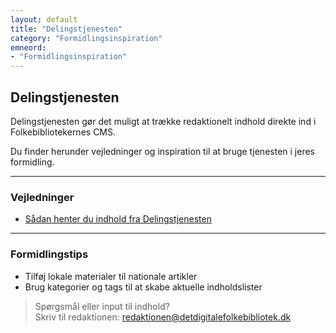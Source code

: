 ```yaml
---
layout: default
title: "Delingstjenesten"
category: "Formidlingsinspiration"
emneord:
- "Formidlingsinspiration"
---
```


## Delingstjenesten

Delingstjenesten gør det muligt at trække redaktionelt indhold direkte ind i Folkebibliotekernes CMS.

Du finder herunder vejledninger og inspiration til at bruge tjenesten i jeres formidling.

---

### Vejledninger

- [Sådan henter du indhold fra Delingstjenesten](/delingstjenesten/import/)

---

### Formidlingstips

- Tilføj lokale materialer til nationale artikler
- Brug kategorier og tags til at skabe aktuelle indholdslister

> Spørgsmål eller input til indhold?  
> Skriv til redaktionen: [redaktionen@detdigitalefolkebibliotek.dk](mailto:redaktionen@detdigitalefolkebibliotek.dk)
